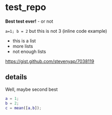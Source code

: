# test_repo

**Best test ever!** - or not

`a=1; b = 2` but this is not 3 (inline code example)

- this is a list
- more lists
- not enough lists

https://gist.github.com/stevenyap/7038119

## details

Well, maybe second best

```matlab
a = 1;
b = 2;
c = mean([a,b]);
```

